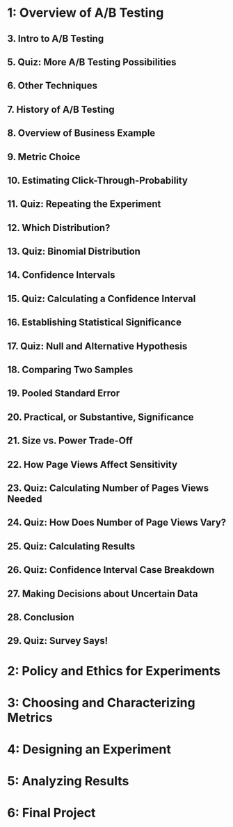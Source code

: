 # 1: Overview of A/B Testing
## 3. Intro to A/B Testing  
## 5. Quiz: More A/B Testing Possibilities
## 6. Other Techniques
## 7. History of A/B Testing
## 8. Overview of Business Example
## 9. Metric Choice
## 10. Estimating Click-Through-Probability
## 11. Quiz: Repeating the Experiment
## 12. Which Distribution?
## 13. Quiz: Binomial Distribution
## 14. Confidence Intervals 
## 15. Quiz: Calculating a Confidence Interval
## 16. Establishing Statistical Significance
## 17. Quiz: Null and Alternative Hypothesis
## 18. Comparing Two Samples
## 19. Pooled Standard Error
## 20. Practical, or Substantive, Significance
## 21. Size vs. Power Trade-Off
## 22. How Page Views Affect Sensitivity
## 23. Quiz: Calculating Number of Pages Views Needed
## 24. Quiz: How Does Number of Page Views Vary?
## 25. Quiz: Calculating Results
## 26. Quiz: Confidence Interval Case Breakdown
## 27. Making Decisions about Uncertain Data
## 28. Conclusion
## 29. Quiz: Survey Says!
# 2: Policy and Ethics for Experiments
# 3: Choosing and Characterizing Metrics
# 4: Designing an Experiment
# 5: Analyzing Results
# 6: Final Project
